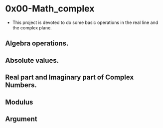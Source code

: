 # 0x00-Math_complex
- This project is devoted to do some basic operations in the real line and the complex plane.
## Algebra operations.
## Absolute values.
## Real part and Imaginary part of Complex Numbers.
## Modulus
## Argument